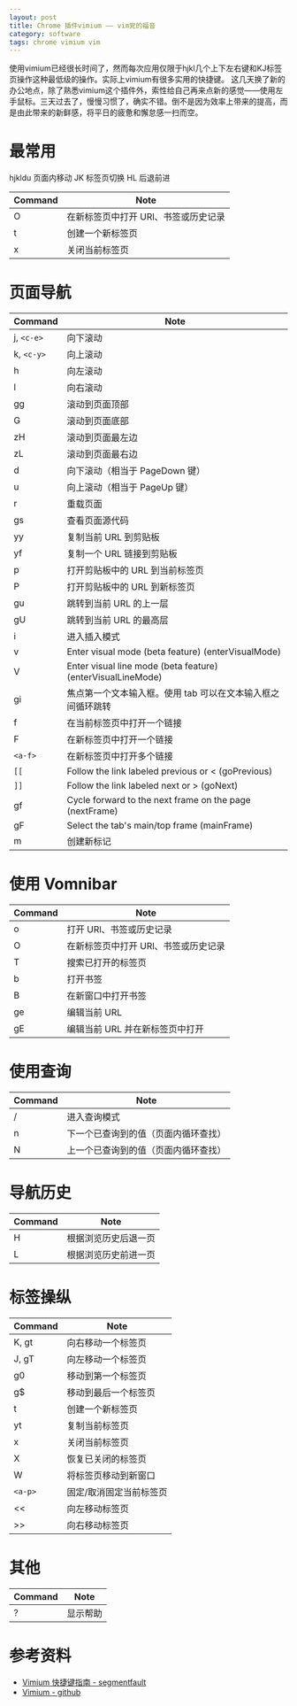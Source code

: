 ```yaml
---
layout: post
title: Chrome 插件vimium —— vim党的福音
category: software
tags: chrome vimium vim
---
```


使用vimium已经很长时间了，然而每次应用仅限于hjkl几个上下左右键和KJ标签页操作这种最低级的操作。实际上vimium有很多实用的快捷键。 这几天换了新的办公地点，除了熟悉vimium这个插件外，索性给自己再来点新的感觉——使用左手鼠标。三天过去了，慢慢习惯了，确实不错。倒不是因为效率上带来的提高，而是由此带来的新鲜感，将平日的疲惫和懈怠感一扫而空。

# 最常用

hjkldu 页面内移动
JK 标签页切换
HL 后退前进 

| Command | Note |
|---|---|
| O	|在新标签页中打开 URl、书签或历史记录| 
| t	|创建一个新标签页| 
| x	|关闭当前标签页| 

# 页面导航

| Command | Note |
|---|---|
| j, `<c-e>` | 向下滚动| 
| k, `<c-y>` | 向上滚动| 
| h	| 向左滚动| 
| l	| 向右滚动| 
| gg	| 滚动到页面顶部| 
| G	| 滚动到页面底部| 
| zH	| 滚动到页面最左边| 
| zL	| 滚动到页面最右边| 
| d	| 向下滚动（相当于 PageDown 键）| 
| u	| 向上滚动（相当于 PageUp 键）| 
| r	|重载页面| 
| gs	|查看页面源代码| 
| yy	|复制当前 URL 到剪贴板| 
| yf	|复制一个 URL 链接到剪贴板| 
| p	|打开剪贴板中的 URL 到当前标签页| 
| P	|打开剪贴板中的 URL 到新标签页| 
| gu	|跳转到当前 URL 的上一层| 
| gU	|跳转到当前 URL 的最高层| 
| i	|进入插入模式| 
| v	|Enter visual mode (beta feature) (enterVisualMode)| 
| V	|Enter visual line mode (beta feature) (enterVisualLineMode)| 
| gi	|焦点第一个文本输入框。使用 tab 可以在文本输入框之间循环跳转| 
| f	|在当前标签页中打开一个链接| 
| F	|在新标签页中打开一个链接| 
| `<a-f>`	|在新标签页中打开多个链接| 
| `[[`	|Follow the link labeled previous or < (goPrevious)| 
| `]]`	|Follow the link labeled next or > (goNext)| 
| gf	|Cycle forward to the next frame on the page (nextFrame)| 
| gF	|Select the tab's main/top frame (mainFrame)| 
| m	|创建新标记| 



# 使用 Vomnibar 

| Command	|Note| 
|---|---|
| o	|打开 URl、书签或历史记录| 
| O	|在新标签页中打开 URl、书签或历史记录| 
| T	|搜索已打开的标签页| 
| b	|打开书签| 
| B	|在新窗口中打开书签| 
| ge	|编辑当前 URL| 
| gE	|编辑当前 URL 并在新标签页中打开| 

# 使用查询 

| Command	|Note| 
|---|---|
| /	|进入查询模式| 
| n	|下一个已查询到的值（页面内循环查找）| 
| N	|上一个已查询到的值（页面内循环查找）| 

# 导航历史 

| Command	|Note| 
|---|---|
| H	|根据浏览历史后退一页| 
| L	|根据浏览历史前进一页| 

# 标签操纵

| Command	|Note| 
|---|---|
| K, gt	| 向右移动一个标签页| 
| J, gT	| 向左移动一个标签页| 
| g0	|移动到第一个标签页| 
| g$	|移动到最后一个标签页| 
| t	|创建一个新标签页| 
| yt	|复制当前标签页| 
| x	|关闭当前标签页| 
| X	|恢复已关闭的标签页| 
| W	|将标签页移动到新窗口| 
| `<a-p>`|固定/取消固定当前标签页| 
| <<	| 向左移动标签页| 
| >>	| 向右移动标签页| 

# 其他 

| Command	|Note| 
|---|---|
| ?	|显示帮助| 

# 参考资料

* [Vimium 快捷键指南 - segmentfault](https://segmentfault.com/a/1190000004208306)
* [Vimium - github](https://github.com/philc/vimium)
